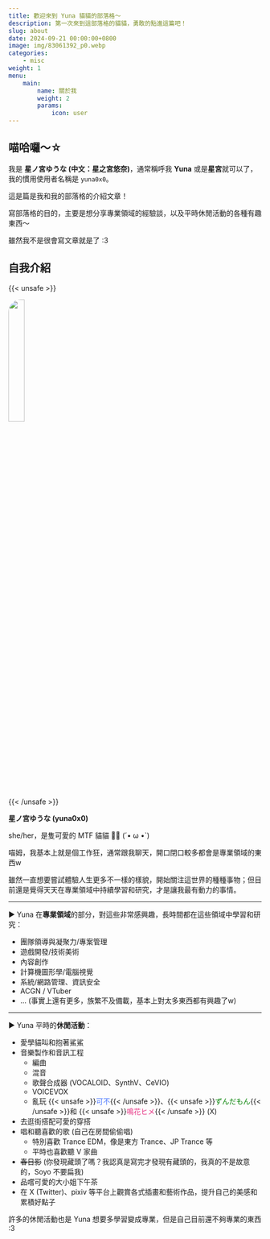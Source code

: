 ```yaml
---
title: 歡迎來到 Yuna 貓貓的部落格～
description: 第一次來到這部落格的貓貓，勇敢的點進這篇吧！
slug: about
date: 2024-09-21 00:00:00+0800
image: img/83061392_p0.webp
categories:
    - misc
weight: 1
menu:
    main:
        name: 關於我
        weight: 2
        params:
            icon: user
---
```


## 喵哈囉～☆

我是 **星ノ宮ゆうな (中文：星之宮悠奈)**，通常稱呼我 **Yuna** 或是**星宮**就可以了，我的慣用使用者名稱是 `yuna0x0`。

這是篇是我和我的部落格的介紹文章！

寫部落格的目的，主要是想分享專業領域的經驗談，以及平時休閒活動的各種有趣東西～

雖然我不是很會寫文章就是了 :3

## 自我介紹

{{< unsafe >}}

<img src="https://cdn.yuna0x0.com/edisonlee55/avatar.webp" width="25%" style="border-radius: 25px;" />

{{< /unsafe >}}

**星ノ宮ゆうな (yuna0x0)**

she/her，是隻可愛的 MTF 貓貓 🏳️‍⚧️ (´• ω •`)

喵姆，我基本上就是個工作狂，通常跟我聊天，開口閉口較多都會是專業領域的東西w

雖然一直想要嘗試體驗人生更多不一樣的樣貌，開始關注這世界的種種事物；但目前還是覺得天天在專業領域中持續學習和研究，才是讓我最有動力的事情。

---

▶ Yuna 在**專業領域**的部分，對這些非常感興趣，長時間都在這些領域中學習和研究：

- 團隊領導與凝聚力/專案管理
- 遊戲開發/技術美術
- 內容創作
- 計算機圖形學/電腦視覺
- 系統/網路管理、資訊安全
- ACGN / VTuber
- ... (事實上還有更多，族繁不及備載，基本上對太多東西都有興趣了w)

---

▶ Yuna 平時的**休閒活動**：

- 愛學貓叫和抱著鯊鯊
- 音樂製作和音訊工程
  - 編曲
  - 混音
  - 歌聲合成器 (VOCALOID、SynthV、CeVIO)
  - VOICEVOX
  - 亂玩 {{< unsafe >}}<span style="color: #4d79fe;">可不</span>{{< /unsafe >}}、{{< unsafe >}}<span style="color: green;">ずんだもん</span>{{< /unsafe >}}和 {{< unsafe >}}<span style="color: #e63082;">鳴花ヒメ</span>{{< /unsafe >}} (X)
- 去逛街搭配可愛的穿搭
- 唱和聽喜歡的歌 (自己在房間偷偷唱)
  - 特別喜歡 Trance EDM，像是東方 Trance、JP Trance 等
  - 平時也喜歡聽 V 家曲
- ~~春日影~~ (你發現藏頭了嗎？我認真是寫完才發現有藏頭的，我真的不是故意的，Soyo 不要扁我)
- 品嚐可愛的大小姐下午茶
- 在 X (Twitter)、pixiv 等平台上觀賞各式插畫和藝術作品，提升自己的美感和累積好點子

許多的休閒活動也是 Yuna 想要多學習變成專業，但是自己目前還不夠專業的東西 :3
